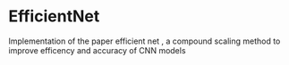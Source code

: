 # EfficientNet

Implementation of the paper efficient net , a compound scaling method to improve efficency and accuracy of CNN models
